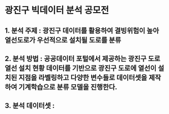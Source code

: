 # 광진구 빅데이터 분석 공모전
## 1. 분석 주제 : 광진구 데이터를 활용하여 결빙위험이 높아 열선도로가 우선적으로 설치될 도로를 분류
## 2. 분석 방법 : 공공데이터 포털에서 제공하는 광진구 도로열선 설치 현황 데이터를 기반으로 광진구 도로에 열선이 설치된 지점을 라벨링하고 다양한 변수들로 데이터셋을 제작하여 기계학습으로 분류 모델을 진행한다.
## 3. 분석 데이터셋 :
